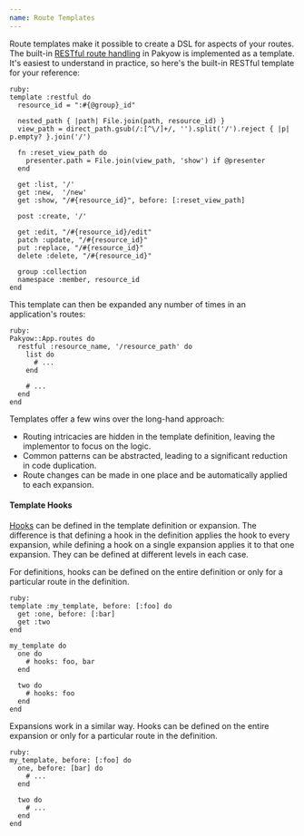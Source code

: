 ```yaml
---
name: Route Templates
---
```


Route templates make it possible to create a DSL for aspects of your routes. The built-in [RESTful route handling](/docs/routing#restful) in Pakyow is implemented as a template. It's easiest to understand in practice, so here's the built-in RESTful template for your reference:

    ruby:
    template :restful do
      resource_id = ":#{@group}_id"

      nested_path { |path| File.join(path, resource_id) }
      view_path = direct_path.gsub(/:[^\/]+/, '').split('/').reject { |p| p.empty? }.join('/')

      fn :reset_view_path do
        presenter.path = File.join(view_path, 'show') if @presenter
      end

      get :list, '/'
      get :new,  '/new'
      get :show, "/#{resource_id}", before: [:reset_view_path]

      post :create, '/'

      get :edit, "/#{resource_id}/edit"
      patch :update, "/#{resource_id}"
      put :replace, "/#{resource_id}"
      delete :delete, "/#{resource_id}"

      group :collection
      namespace :member, resource_id
    end

This template can then be expanded any number of times in an application's routes:

    ruby:
    Pakyow::App.routes do
      restful :resource_name, '/resource_path' do
        list do
          # ...
        end

        # ...
      end
    end

Templates offer a few wins over the long-hand approach:

  - Routing intricacies are hidden in the template definition, leaving the implementor to focus on the logic.
  - Common patterns can be abstracted, leading to a significant reduction in code duplication.
  - Route changes can be made in one place and be automatically applied to each expansion.

#### Template Hooks

[Hooks](/docs/routing#hooks) can be defined in the template definition or expansion. The difference is that defining a hook in the definition applies the hook to every expansion, while defining a hook on a single expansion applies it to that one expansion. They can be defined at different levels in each case.

For definitions, hooks can be defined on the entire definition or only for a particular route in the definition.

    ruby:
    template :my_template, before: [:foo] do
      get :one, before: [:bar]
      get :two
    end

    my_template do
      one do
        # hooks: foo, bar
      end

      two do
        # hooks: foo
      end
    end

Expansions work in a similar way. Hooks can be defined on the entire expansion or only for a particular route in the definition.

    ruby:
    my_template, before: [:foo] do
      one, before: [bar] do
        # ...
      end

      two do
        # ...
      end
    end

